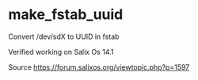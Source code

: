 # make_fstab_uuid
Convert /dev/sdX to UUID in fstab

Verified working on Salix Os 14.1

Source https://forum.salixos.org/viewtopic.php?p=1597
